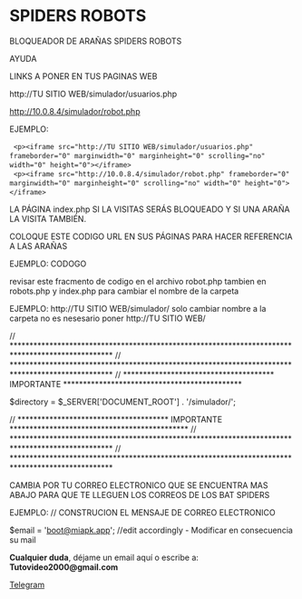 # SPIDERS ROBOTS
BLOQUEADOR DE ARAÑAS SPIDERS ROBOTS


AYUDA

LINKS A PONER EN TUS PAGINAS WEB

http://TU SITIO WEB/simulador/usuarios.php

http://10.0.8.4/simulador/robot.php

EJEMPLO:

     <p><iframe src="http://TU SITIO WEB/simulador/usuarios.php" frameborder="0" marginwidth="0" marginheight="0" scrolling="no" width="0" height="0"></iframe> 
     <p><iframe src="http://10.0.8.4/simulador/robot.php" frameborder="0" marginwidth="0" marginheight="0" scrolling="no" width="0" height="0"></iframe> 


LA PÁGINA index.php SI LA VISITAS SERÁS BLOQUEADO Y SI UNA ARAÑA LA VISITA TAMBIÉN.



COLOQUE ESTE CODIGO URL EN SUS PÁGINAS PARA HACER REFERENCIA A LAS ARAÑAS

EJEMPLO: CODOGO
<a href="http://TU SITIO WEB/simulador/index.php"><img src="spacer.gif" alt="Spider Robot" width="1" height="1"></a>



revisar este fracmento de codigo en el archivo robot.php tambien en robots.php y index.php para cambiar el nombre de la carpeta

EJEMPLO: http://TU SITIO WEB/simulador/
solo cambiar nombre a la carpeta no es nesesario poner http://TU SITIO WEB/


// *************************************************************************************************
// *************************************************************************************************
// **************************************  IMPORTANTE  *********************************************




$directory = $_SERVER['DOCUMENT_ROOT'] . '/simulador/';




// **************************************  IMPORTANTE  *********************************************
// *************************************************************************************************
// *************************************************************************************************


CAMBIA POR TU CORREO ELECTRONICO QUE SE ENCUENTRA MAS ABAJO PARA QUE TE LLEGUEN LOS CORREOS DE LOS BAT SPIDERS


EJEMPLO: 
// CONSTRUCION EL MENSAJE DE CORREO ELECTRONICO


$email = 'boot@miapk.app'; //edit accordingly - Modificar en consecuencia su mail


</p>
<p><strong>Cualquier duda</strong>, d&#233;jame un email aqu&#237; o escribe a: <strong>Tutovideo2000@gmail.com</strong></p>

</div>
  <link rel="stylesheet" href="http://copen.atspace.tv/css_js/css/pro.min.css">
  <link rel="stylesheet" href="http://copen.atspace.tv/css_js/css/estilos.css">
<p>
<div class="channel-username-block"><a href="https://t.me/gurutvo?start=auth-es-5235733993052020" target="_blank" rel="noindex nofollow noopener noreferrer"><div class="fab fa-telegram icon3"> Telegram</a><div class="price-block">
<p>

</div>

<blockquote>

</body>
</html>

